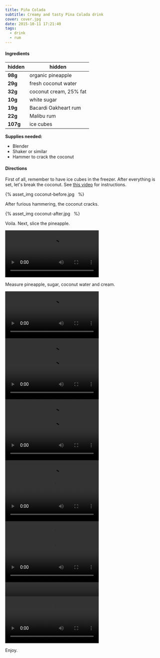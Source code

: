 ```yaml
---
title: Piña Colada
subtitle: Creamy and tasty Pina Colada drink
cover: cover.jpg
date: 2015-10-11 17:21:40
tags:
  - drink
  - rum
---
```


#### Ingredients

hidden   | hidden
-------- | ----------------------
**98g**  | organic pineapple
**29g**  | fresh coconut water
**32g**  | coconut cream, 25% fat
**10g**  | white sugar
**19g**  | Bacardi Oakheart rum
**22g**  | Malibu rum
**107g** | ice cubes

**Supplies needed:**

* Blender
* Shaker or similar
* Hammer to crack the coconut

#### Directions

First of all, remember to have ice cubes in the freezer. After everything is set, let's break the coconut. See [this video](https://www.youtube.com/watch?v=oFDePsAqxnI) for instructions.

{% asset_img coconut-before.jpg &nbsp; %}

After furious hammering, the coconut cracks.

{% asset_img coconut-after.jpg &nbsp; %}

Voila. Next, slice the pineapple.

<video autoplay loop>
  <source src="new-slice-pineapple.mov" type="video/mp4" />
</video>

Measure pineapple, sugar, coconut water and cream.

<div style="height: 150px;" class="row row-even">
  <video autoplay loop>
    <source src="new-measure-coconut-water.mov" type="video/mp4" />
  </video>
  <video autoplay loop>
    <source src="new-measure-sugar.mov" type="video/mp4" />
  </video>
  <video autoplay loop>
    <source src="new-measure-coconut-cream.mov" type="video/mp4" />
  </video>
  <video autoplay loop>
    <source src="new-measure-pineapple.mov" type="video/mp4" />
  </video>
</div>

Blend.

<div style="height: 150px;" class="row row-even">
  <video autoplay loop>
    <source src="new-add-pineapples.mov" type="video/mp4" />
  </video>
  <video autoplay loop>
    <source src="new-add-coconut-cream.mov" type="video/mp4" />
  </video>
  <video autoplay loop>
    <source src="new-blend.mov" type="video/mp4" />
  </video>
</div>

Measure alcohol.

<div style="height: 150px;" class="row row-even">
  <video autoplay loop>
    <source src="new-measure-malibu.mov" type="video/mp4" />
  </video>
  <video autoplay loop>
    <source src="new-measure-bacardi.mov" type="video/mp4" />
  </video>
</div>

Mix all together.

<div style="height: 150px;" class="row row-even">
  <video autoplay loop>
    <source src="new-add-bacardi.mov" type="video/mp4" />
  </video>
  <video autoplay loop>
    <source src="new-add-malibu.mov" type="video/mp4" />
  </video>
  <video autoplay loop>
    <source src="new-add-shake.mov" type="video/mp4" />
  </video>
</div>

Shake.

<video autoplay loop>
  <source src="new-shake-all.mov" type="video/mp4" />
</video>


Add ice to the glass and pour the shake to it.

<video autoplay loop>
  <source src="new-pour2.mov" type="video/mp4" />
</video>

Enjoy.
